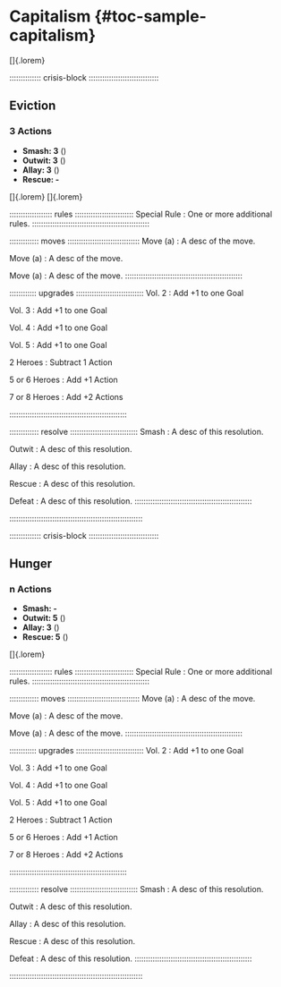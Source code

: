 # Capitalism {#toc-sample-capitalism}

[]{.lorem}

:::::::::::::: crisis-block :::::::::::::::::::::::::::::::
## Eviction
### 3 Actions

- **Smash:  3** ()
- **Outwit: 3** ()
- **Allay:  3** ()
- **Rescue: -** 

[]{.lorem} []{.lorem}

::::::::::::::::::: rules ::::::::::::::::::::::::::
Special Rule
:   One or more additional rules.
::::::::::::::::::::::::::::::::::::::::::::::::::::

::::::::::::: moves ::::::::::::::::::::::::::::::::
Move (a)
:   A desc of the move.

Move (a)
:   A desc of the move.

Move (a)
:   A desc of the move.
::::::::::::::::::::::::::::::::::::::::::::::::::::

:::::::::::: upgrades ::::::::::::::::::::::::::::::
Vol. 2
:   Add +1 to one Goal

Vol. 3
:   Add +1 to one Goal

Vol. 4
:   Add +1 to one Goal

Vol. 5
:   Add +1 to one Goal

2 Heroes
:   Subtract 1 Action

5 or 6 Heroes
:   Add +1 Action

7 or 8 Heroes
:   Add +2 Actions

::::::::::::::::::::::::::::::::::::::::::::::::::::

::::::::::::: resolve ::::::::::::::::::::::::::::::
Smash
:   A desc of this resolution.

Outwit
:   A desc of this resolution.

Allay
:   A desc of this resolution.

Rescue
:   A desc of this resolution.

Defeat
:   A desc of this resolution.
::::::::::::::::::::::::::::::::::::::::::::::::::::

:::::::::::::::::::::::::::::::::::::::::::::::::::::::::::

:::::::::::::: crisis-block :::::::::::::::::::::::::::::::
## Hunger
### n Actions

- **Smash:  -**
- **Outwit: 5** ()
- **Allay:  3** ()
- **Rescue: 5** ()

[]{.lorem}

::::::::::::::::::: rules ::::::::::::::::::::::::::
Special Rule
:   One or more additional rules.
::::::::::::::::::::::::::::::::::::::::::::::::::::

::::::::::::: moves ::::::::::::::::::::::::::::::::
Move (a)
:   A desc of the move.

Move (a)
:   A desc of the move.

Move (a)
:   A desc of the move.
::::::::::::::::::::::::::::::::::::::::::::::::::::

:::::::::::: upgrades ::::::::::::::::::::::::::::::
Vol. 2
:   Add +1 to one Goal

Vol. 3
:   Add +1 to one Goal

Vol. 4
:   Add +1 to one Goal

Vol. 5
:   Add +1 to one Goal

2 Heroes
:   Subtract 1 Action

5 or 6 Heroes
:   Add +1 Action

7 or 8 Heroes
:   Add +2 Actions

::::::::::::::::::::::::::::::::::::::::::::::::::::

::::::::::::: resolve ::::::::::::::::::::::::::::::
Smash
:   A desc of this resolution.

Outwit
:   A desc of this resolution.

Allay
:   A desc of this resolution.

Rescue
:   A desc of this resolution.

Defeat
:   A desc of this resolution.
::::::::::::::::::::::::::::::::::::::::::::::::::::

:::::::::::::::::::::::::::::::::::::::::::::::::::::::::::

